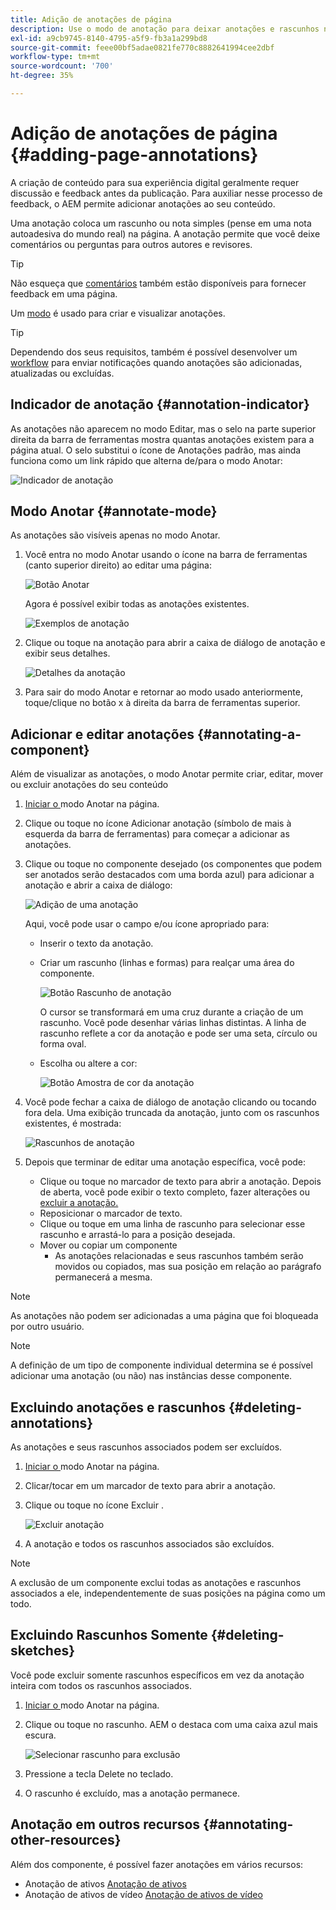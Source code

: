 ```yaml
---
title: Adição de anotações de página
description: Use o modo de anotação para deixar anotações e rascunhos nas páginas, como você usaria as notas adesivas para auxiliar no processo de revisão do conteúdo
exl-id: a9cb9745-8140-4795-a5f9-fb3a1a299bd8
source-git-commit: feee00bf5adae0821fe770c8882641994cee2dbf
workflow-type: tm+mt
source-wordcount: '700'
ht-degree: 35%

---
```


# Adição de anotações de página {#adding-page-annotations}

A criação de conteúdo para sua experiência digital geralmente requer discussão e feedback antes da publicação. Para auxiliar nesse processo de feedback, o AEM permite adicionar anotações ao seu conteúdo.

Uma anotação coloca um rascunho ou nota simples (pense em uma nota autoadesiva do mundo real) na página. A anotação permite que você deixe comentários ou perguntas para outros autores e revisores.

>[!TIP]
>
>Não esqueça que [comentários](/help/sites-cloud/authoring/getting-started/basic-handling.md#timeline) também estão disponíveis para fornecer feedback em uma página.

Um [modo](/help/sites-cloud/authoring/fundamentals/environment-tools.md#page-modes) é usado para criar e visualizar anotações.

>[!TIP]
>
>Dependendo dos seus requisitos, também é possível desenvolver um [workflow](/help/sites-cloud/authoring/workflows/overview.md) para enviar notificações quando anotações são adicionadas, atualizadas ou excluídas.

## Indicador de anotação {#annotation-indicator}

As anotações não aparecem no modo Editar, mas o selo na parte superior direita da barra de ferramentas mostra quantas anotações existem para a página atual. O selo substitui o ícone de Anotações padrão, mas ainda funciona como um link rápido que alterna de/para o modo Anotar:

![Indicador de anotação](/help/sites-cloud/authoring/assets/annotation-indicator.png)

## Modo Anotar {#annotate-mode}

As anotações são visíveis apenas no modo Anotar.

1. Você entra no modo Anotar usando o ícone na barra de ferramentas (canto superior direito) ao editar uma página:

   ![Botão Anotar](/help/sites-cloud/authoring/assets/annotations.png)

   Agora é possível exibir todas as anotações existentes.

   ![Exemplos de anotação](/help/sites-cloud/authoring/assets/annotation-sketches.png)

1. Clique ou toque na anotação para abrir a caixa de diálogo de anotação e exibir seus detalhes.

   ![Detalhes da anotação](/help/sites-cloud/authoring/assets/annotation-adding.png)

1. Para sair do modo Anotar e retornar ao modo usado anteriormente, toque/clique no botão x à direita da barra de ferramentas superior.

## Adicionar e editar anotações {#annotating-a-component}

Além de visualizar as anotações, o modo Anotar permite criar, editar, mover ou excluir anotações do seu conteúdo

1. [Iniciar o ](#annotate-mode) modo Anotar na página.

1. Clique ou toque no ícone Adicionar anotação (símbolo de mais à esquerda da barra de ferramentas) para começar a adicionar as anotações.

1. Clique ou toque no componente desejado (os componentes que podem ser anotados serão destacados com uma borda azul) para adicionar a anotação e abrir a caixa de diálogo:

   ![Adição de uma anotação](/help/sites-cloud/authoring/assets/annotation-adding.png)

   Aqui, você pode usar o campo e/ou ícone apropriado para:

   * Inserir o texto da anotação.
   * Criar um rascunho (linhas e formas) para realçar uma área do componente.

      ![Botão Rascunho de anotação](/help/sites-cloud/authoring/assets/annotation-sketch.png)

      O cursor se transformará em uma cruz durante a criação de um rascunho. Você pode desenhar várias linhas distintas. A linha de rascunho reflete a cor da anotação e pode ser uma seta, círculo ou forma oval.

   * Escolha ou altere a cor:

      ![Botão Amostra de cor da anotação](/help/sites-cloud/authoring/assets/annotation-color-swatch.png)

1. Você pode fechar a caixa de diálogo de anotação clicando ou tocando fora dela. Uma exibição truncada da anotação, junto com os rascunhos existentes, é mostrada:

   ![Rascunhos de anotação](/help/sites-cloud/authoring/assets/annotation-sketches.png)

1. Depois que terminar de editar uma anotação específica, você pode:

   * Clique ou toque no marcador de texto para abrir a anotação. Depois de aberta, você pode exibir o texto completo, fazer alterações ou [excluir a anotação.](#deleting-annotations)
   * Reposicionar o marcador de texto.
   * Clique ou toque em uma linha de rascunho para selecionar esse rascunho e arrastá-lo para a posição desejada.
   * Mover ou copiar um componente
      * As anotações relacionadas e seus rascunhos também serão movidos ou copiados, mas sua posição em relação ao parágrafo permanecerá a mesma.


>[!NOTE]
>
>As anotações não podem ser adicionadas a uma página que foi bloqueada por outro usuário.

>[!NOTE]
>
>A definição de um tipo de componente individual determina se é possível adicionar uma anotação (ou não) nas instâncias desse componente.

## Excluindo anotações e rascunhos {#deleting-annotations}

As anotações e seus rascunhos associados podem ser excluídos.

1. [Iniciar o ](#annotate-mode) modo Anotar na página.

1. Clicar/tocar em um marcador de texto para abrir a anotação.

1. Clique ou toque no ícone Excluir .

   ![Excluir anotação](/help/sites-cloud/authoring/assets/annotation-delete.png)

1. A anotação e todos os rascunhos associados são excluídos.

>[!NOTE]
>
>A exclusão de um componente exclui todas as anotações e rascunhos associados a ele, independentemente de suas posições na página como um todo.

## Excluindo Rascunhos Somente {#deleting-sketches}

Você pode excluir somente rascunhos específicos em vez da anotação inteira com todos os rascunhos associados.

1. [Iniciar o ](#annotate-mode) modo Anotar na página.

1. Clique ou toque no rascunho. AEM o destaca com uma caixa azul mais escura.

   ![Selecionar rascunho para exclusão](/help/sites-cloud/authoring/assets/annotation-sketch-delete.png)

1. Pressione a tecla Delete no teclado.

1. O rascunho é excluído, mas a anotação permanece.

## Anotação em outros recursos {#annotating-other-resources}

Além dos componente, é possível fazer anotações em vários recursos:

* Anotação de ativos [Anotação de ativos](/help/assets/manage-digital-assets.md#annotating)
* Anotação de ativos de vídeo [Anotação de ativos de vídeo](/help/assets/manage-video-assets.md#annotate-video-assets)
